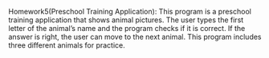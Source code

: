 Homework5(Preschool Training Application): This program is a preschool training application that shows animal pictures. The user types the first letter of the animal’s name and the program checks if it is correct. If the answer is right, the user can move to the next animal. This program includes three different animals for practice.

